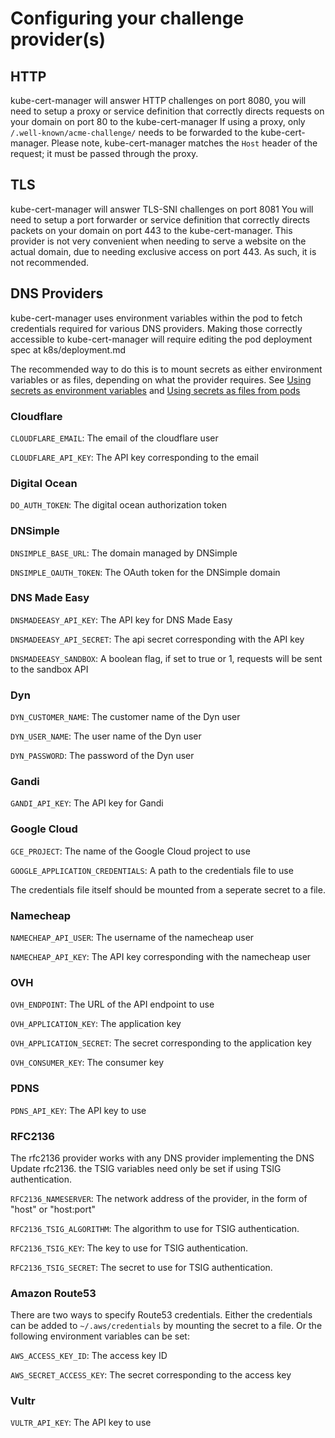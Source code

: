 # Configuring your challenge provider(s)

## HTTP

kube-cert-manager will answer HTTP challenges on port 8080,
you will need to setup a proxy or service definition that correctly directs requests on your domain on port 80 to the kube-cert-manager
If using a proxy, only `/.well-known/acme-challenge/` needs to be forwarded to the kube-cert-manager. Please note, kube-cert-manager
matches the `Host` header of the request; it must be passed through the proxy.

## TLS

kube-cert-manager will answer TLS-SNI challenges on port 8081
You will need to setup a port forwarder or service definition that correctly directs packets on your domain on port 443 to the kube-cert-manager.
This provider is not very convenient when needing to serve a website on the actual domain, due to needing exclusive access on port 443.
As such, it is not recommended.


## DNS Providers

kube-cert-manager uses environment variables within the pod to fetch credentials required for various DNS providers.
Making those correctly accessible to kube-cert-manager will require editing the pod deployment spec at k8s/deployment.md

The recommended way to do this is to mount secrets as either environment variables or as files, depending on what the provider requires.
See [Using secrets as environment variables](http://kubernetes.io/docs/user-guide/secrets/#using-secrets-as-environment-variables) and [Using secrets as files from pods](http://kubernetes.io/docs/user-guide/secrets/#using-secrets-as-files-from-a-pod)

### Cloudflare

`CLOUDFLARE_EMAIL`: The email of the cloudflare user

`CLOUDFLARE_API_KEY`: The API key corresponding to the email

### Digital Ocean

`DO_AUTH_TOKEN`: The digital ocean authorization token

### DNSimple

`DNSIMPLE_BASE_URL`: The domain managed by DNSimple

`DNSIMPLE_OAUTH_TOKEN`: The OAuth token for the DNSimple domain

### DNS Made Easy

`DNSMADEEASY_API_KEY`: The API key for DNS Made Easy

`DNSMADEEASY_API_SECRET`: The api secret corresponding with the API key

`DNSMADEEASY_SANDBOX`: A boolean flag, if set to true or 1, requests will be sent to the sandbox API

### Dyn

`DYN_CUSTOMER_NAME`: The customer name of the Dyn user

`DYN_USER_NAME`: The user name of the Dyn user

`DYN_PASSWORD`: The password of the Dyn user

### Gandi

`GANDI_API_KEY`: The API key for Gandi

### Google Cloud

`GCE_PROJECT`: The name of the Google Cloud project to use

`GOOGLE_APPLICATION_CREDENTIALS`: A path to the credentials file to use

The credentials file itself should be mounted from a seperate secret to a file.

### Namecheap

`NAMECHEAP_API_USER`: The username of the namecheap user

`NAMECHEAP_API_KEY`: The API key corresponding with the namecheap user

### OVH

`OVH_ENDPOINT`: The URL of the API endpoint to use

`OVH_APPLICATION_KEY`: The application key

`OVH_APPLICATION_SECRET`: The secret corresponding to the application key

`OVH_CONSUMER_KEY`: The consumer key

### PDNS

`PDNS_API_KEY`: The API key to use

### RFC2136

The rfc2136 provider works with any DNS provider implementing the DNS Update rfc2136.
the TSIG variables need only be set if using TSIG authentication.

`RFC2136_NAMESERVER`: The network address of the provider, in the form of "host" or "host:port"

`RFC2136_TSIG_ALGORITHM`: The algorithm to use for TSIG authentication. 

`RFC2136_TSIG_KEY`: The key to use for TSIG authentication.

`RFC2136_TSIG_SECRET`: The secret to use for TSIG authentication.

### Amazon Route53

There are two ways to specify Route53 credentials. Either the credentials can be added to `~/.aws/credentials` by mounting the secret to a file.
Or the following environment variables can be set:

`AWS_ACCESS_KEY_ID`: The access key ID

`AWS_SECRET_ACCESS_KEY`: The secret corresponding to the access key

### Vultr

`VULTR_API_KEY`: The API key to use
